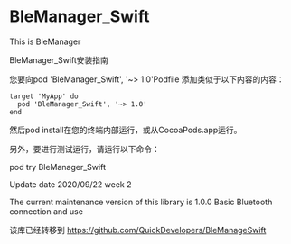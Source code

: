 # BleManager_Swift
This is BleManager

BleManager_Swift安装指南

您要向pod 'BleManager_Swift', '~> 1.0'Podfile 添加类似于以下内容的内容：

```
target 'MyApp' do
  pod 'BleManager_Swift', '~> 1.0'
end
```

然后pod install在您的终端内部运行，或从CocoaPods.app运行。

另外，要进行测试运行，请运行以下命令：

pod try BleManager_Swift

Update date 2020/09/22 week 2

The current maintenance version of this library is 1.0.0 Basic Bluetooth connection and use

该库已经转移到
https://github.com/QuickDevelopers/BleManageSwift
